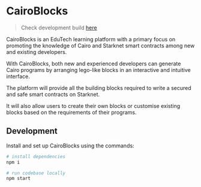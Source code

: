 # CairoBlocks

> Check development build [here](https://cairoblocks.onrender.com/)

CairoBlocks is an EduTech learning platform with a primary focus on promoting the knowledge of Cairo and Starknet smart contracts among new and existing developers. 

With CairoBlocks, both new and experienced developers can generate Cairo programs by arranging lego-like blocks in an interactive and intuitive interface.

The platform will provide all the building blocks required to write a secured and safe smart contracts on Starknet.

It will also allow users to create their own blocks or customise existing blocks based on the requirements of their programs.

## Development
Install and set up CairoBlocks using the commands:
```bash
# install dependencies
npm i

# run codebase locally
npm start
```